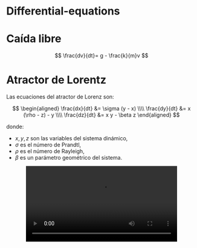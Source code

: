 # Differential-equations

# Caída libre 

$$
\frac{dv}{dt}= g - \frac{k}{m}v
$$

# Atractor de Lorentz

Las ecuaciones del atractor de Lorenz son:

$$
\begin{aligned}
\frac{dx}{dt} &= \sigma (y - x) \\\\
\frac{dy}{dt} &= x (\rho - z) - y \\\\
\frac{dz}{dt} &= x y - \beta z
\end{aligned}
$$

donde:

- $x, y, z$ son las variables del sistema dinámico,
- $\sigma$ es el número de Prandtl,
- $\rho$ es el número de Rayleigh,
- $\beta$ es un parámetro geométrico del sistema.



<div align="center">
  <video src="https://github.com/user-attachments/assets/38017465-3e5c-4c61-a8b8-aac4087c6081" width="400" />
</div>
